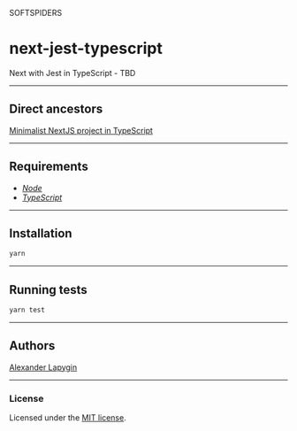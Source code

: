 SOFTSPIDERS

# next-jest-typescript

Next with Jest in TypeScript - TBD

---

## Direct ancestors

[Minimalist NextJS project in TypeScript](https://github.com/softspiders/next-typescript)

---

## Requirements

* [*Node*](https://nodejs.org/en/download/package-manager/)
* [*TypeScript*](https://www.typescriptlang.org/)

---

## Installation

```sh
yarn
```

---

## Running tests

```sh
yarn test
```

---

## Authors

[Alexander Lapygin](https://github.com/AlexanderLapygin)

---

### License

Licensed under the [MIT license](./LICENSE). 

